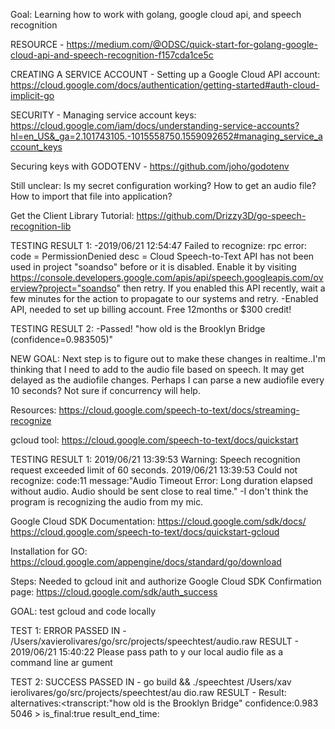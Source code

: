 Goal: Learning how to work with golang, google cloud api, and speech recognition

RESOURCE -
https://medium.com/@ODSC/quick-start-for-golang-google-cloud-api-and-speech-recognition-f157cda1ce5c

CREATING A SERVICE ACCOUNT -
Setting up a Google Cloud API account: https://cloud.google.com/docs/authentication/getting-started#auth-cloud-implicit-go 

SECURITY -
Managing service account keys: https://cloud.google.com/iam/docs/understanding-service-accounts?hl=en_US&_ga=2.101743105.-1015558750.1559092652#managing_service_account_keys

Securing keys with GODOTENV - 
https://github.com/joho/godotenv

Still unclear:
Is my secret configuration working?
How to get an audio file?
How to import that file into application?

Get the Client Library Tutorial: https://github.com/Drizzy3D/go-speech-recognition-lib

TESTING RESULT 1:
-2019/06/21 12:54:47 Failed to recognize: rpc error: code = PermissionDenied desc = Cloud Speech-to-Text API has not been used in project "soandso" before or it is disabled. Enable it by visiting https://console.developers.google.com/apis/api/speech.googleapis.com/overview?project="soandso" then retry. If you enabled this API recently, wait a few minutes for the action to propagate to our systems and retry.
-Enabled API, needed to set up billing account. Free 12months or $300 credit!

TESTING RESULT 2: 
-Passed! "how old is the Brooklyn Bridge (confidence=0.983505)"

NEW GOAL:
Next step is to figure out to make these changes in realtime..I'm thinking that I need to add to the audio file based on speech. It may get delayed as the audiofile changes. Perhaps I can parse a new audiofile every 10 seconds? Not sure if concurrency will help.

Resources: https://cloud.google.com/speech-to-text/docs/streaming-recognize

gcloud tool: https://cloud.google.com/speech-to-text/docs/quickstart


TESTING RESULT 1: 
2019/06/21 13:39:53 Warning: Speech recognition request exceeded limit of 60 seconds.
2019/06/21 13:39:53 Could not recognize: code:11 message:"Audio Timeout Error: Long duration elapsed without audio. Audio should be sent close to real time." 
-I don't think the program is recognizing the audio from my mic.


Google Cloud SDK Documentation: 
https://cloud.google.com/sdk/docs/
https://cloud.google.com/speech-to-text/docs/quickstart-gcloud

Installation for GO: https://cloud.google.com/appengine/docs/standard/go/download

Steps: Needed to gcloud init and authorize Google Cloud SDK
Confirmation page: https://cloud.google.com/sdk/auth_success

GOAL: test gcloud and code locally

TEST 1: ERROR
PASSED IN - /Users/xavierolivares/go/src/projects/speechtest/audio.raw
RESULT - 2019/06/21 15:40:22 Please pass path to y
our local audio file as a command line ar
gument


TEST 2: SUCCESS
PASSED IN - go build && ./speechtest /Users/xav
ierolivares/go/src/projects/speechtest/au
dio.raw
RESULT - Result: alternatives:<transcript:"how old
 is the Brooklyn Bridge" confidence:0.983
5046 > is_final:true result_end_time:<sec
onds:1 nanos:770000000 > 